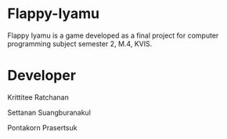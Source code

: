# Flappy-Iyamu
Flappy Iyamu is a game developed as a final project for computer programming subject semester 2, M.4, KVIS.
# Developer
Krittitee Ratchanan

Settanan Suangburanakul

Pontakorn Prasertsuk
